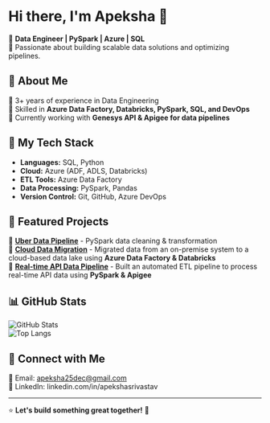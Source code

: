 # Hi there, I'm Apeksha 👋  

🚀 **Data Engineer | PySpark | Azure | SQL**  
📍 Passionate about building scalable data solutions and optimizing pipelines.  

## 🚀 About Me  
🔹 3+ years of experience in Data Engineering  
🔹 Skilled in **Azure Data Factory, Databricks, PySpark, SQL, and DevOps**  
🔹 Currently working with **Genesys API & Apigee for data pipelines**  

## 📌 My Tech Stack  
- **Languages:** SQL, Python  
- **Cloud:** Azure (ADF, ADLS, Databricks)  
- **ETL Tools:** Azure Data Factory  
- **Data Processing:** PySpark, Pandas  
- **Version Control:** Git, GitHub, Azure DevOps  

## 📂 Featured Projects  
🔹 **[Uber Data Pipeline](#)** - PySpark data cleaning & transformation  
🔹 **[Cloud Data Migration](#)** - Migrated data from an on-premise system to a cloud-based data lake using **Azure Data Factory & Databricks**  
🔹 **[Real-time API Data Pipeline](#)** - Built an automated ETL pipeline to process real-time API data using **PySpark & Apigee**  

## 📊 GitHub Stats  
![GitHub Stats](https://github-readme-stats.vercel.app/api?username=apeksha-de&show_icons=true&theme=radical)  
![Top Langs](https://github-readme-stats.vercel.app/api/top-langs/?username=apeksha-de&layout=compact&theme=radical)  

## 💬 Connect with Me  
📧 Email: apeksha25dec@gmail.com  
🔗 LinkedIn: linkedin.com/in/apekshasrivastav 

---

⭐ **Let's build something great together!** 🚀

